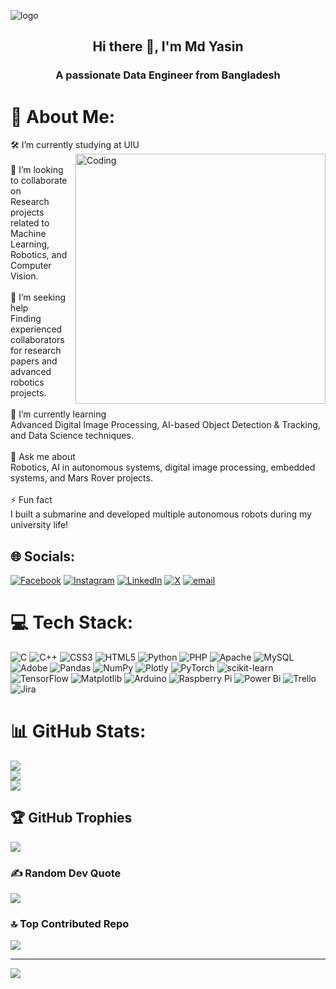 ![logo](https://github.com/mdyasin399/mdyasin399/blob/main/GitHub%20Banner%20Md%20Yasin.gif)

<h2 align="center">Hi there 👋, I'm Md Yasin</h2>
<h3 align="center">A passionate Data Engineer from Bangladesh</h3>

# 💫 About Me:
🛠 I’m currently studying at UIU<img align="right" alt="Coding" width= "400" src="https://camo.githubusercontent.com/1e873a45dd12efe006323c57056efb03af72e8994c09ba5ecee27916b9d2be47/68747470733a2f2f6d69726f2e6d656469756d2e636f6d2f6d61782f3832382f302a37513379765349765f7430696f4a2d5a2e676966">
<br><br>🤝 I’m looking to collaborate on<br>Research projects related to Machine Learning, Robotics, and Computer Vision.<br><br>👐 I’m seeking help<br>Finding experienced collaborators for research papers and advanced robotics projects.<br><br>🌱 I’m currently learning<br>Advanced Digital Image Processing, AI-based Object Detection & Tracking, and Data Science techniques.<br><br>💬 Ask me about<br>Robotics, AI in autonomous systems, digital image processing, embedded systems, and Mars Rover projects.<br><br>⚡ Fun fact<br>I built a submarine and developed multiple autonomous robots during my university life!


## 🌐 Socials:
[![Facebook](https://img.shields.io/badge/Facebook-%231877F2.svg?logo=Facebook&logoColor=white)](https://facebook.com/mdyasin399618) [![Instagram](https://img.shields.io/badge/Instagram-%23E4405F.svg?logo=Instagram&logoColor=white)](https://instagram.com/md_yasin399) [![LinkedIn](https://img.shields.io/badge/LinkedIn-%230077B5.svg?logo=linkedin&logoColor=white)](https://linkedin.com/in/mdyasin399) [![X](https://img.shields.io/badge/X-black.svg?logo=X&logoColor=white)](https://x.com/mdyasin399) [![email](https://img.shields.io/badge/Email-D14836?logo=gmail&logoColor=white)](mailto:mdyasin399.my@gmail.com) 

# 💻 Tech Stack:
![C](https://img.shields.io/badge/c-%2300599C.svg?style=for-the-badge&logo=c&logoColor=white) ![C++](https://img.shields.io/badge/c++-%2300599C.svg?style=for-the-badge&logo=c%2B%2B&logoColor=white) ![CSS3](https://img.shields.io/badge/css3-%231572B6.svg?style=for-the-badge&logo=css3&logoColor=white) ![HTML5](https://img.shields.io/badge/html5-%23E34F26.svg?style=for-the-badge&logo=html5&logoColor=white) ![Python](https://img.shields.io/badge/python-3670A0?style=for-the-badge&logo=python&logoColor=ffdd54) ![PHP](https://img.shields.io/badge/php-%23777BB4.svg?style=for-the-badge&logo=php&logoColor=white) ![Apache](https://img.shields.io/badge/apache-%23D42029.svg?style=for-the-badge&logo=apache&logoColor=white) ![MySQL](https://img.shields.io/badge/mysql-4479A1.svg?style=for-the-badge&logo=mysql&logoColor=white) ![Adobe](https://img.shields.io/badge/adobe-%23FF0000.svg?style=for-the-badge&logo=adobe&logoColor=white) ![Pandas](https://img.shields.io/badge/pandas-%23150458.svg?style=for-the-badge&logo=pandas&logoColor=white) ![NumPy](https://img.shields.io/badge/numpy-%23013243.svg?style=for-the-badge&logo=numpy&logoColor=white) ![Plotly](https://img.shields.io/badge/Plotly-%233F4F75.svg?style=for-the-badge&logo=plotly&logoColor=white) ![PyTorch](https://img.shields.io/badge/PyTorch-%23EE4C2C.svg?style=for-the-badge&logo=PyTorch&logoColor=white) ![scikit-learn](https://img.shields.io/badge/scikit--learn-%23F7931E.svg?style=for-the-badge&logo=scikit-learn&logoColor=white) ![TensorFlow](https://img.shields.io/badge/TensorFlow-%23FF6F00.svg?style=for-the-badge&logo=TensorFlow&logoColor=white) ![Matplotlib](https://img.shields.io/badge/Matplotlib-%23ffffff.svg?style=for-the-badge&logo=Matplotlib&logoColor=black) ![Arduino](https://img.shields.io/badge/-Arduino-00979D?style=for-the-badge&logo=Arduino&logoColor=white) ![Raspberry Pi](https://img.shields.io/badge/-Raspberry_Pi-C51A4A?style=for-the-badge&logo=Raspberry-Pi) ![Power Bi](https://img.shields.io/badge/power_bi-F2C811?style=for-the-badge&logo=powerbi&logoColor=black) ![Trello](https://img.shields.io/badge/Trello-%23026AA7.svg?style=for-the-badge&logo=Trello&logoColor=white) ![Jira](https://img.shields.io/badge/jira-%230A0FFF.svg?style=for-the-badge&logo=jira&logoColor=white)
# 📊 GitHub Stats:
![](https://github-readme-stats.vercel.app/api?username=mdyasin399&theme=dark&hide_border=false&include_all_commits=false&count_private=false)<br/>
![](https://nirzak-streak-stats.vercel.app/?user=mdyasin399&theme=dark&hide_border=false)<br/>
![](https://github-readme-stats.vercel.app/api/top-langs/?username=mdyasin399&theme=dark&hide_border=false&include_all_commits=false&count_private=false&layout=compact)

## 🏆 GitHub Trophies
![](https://github-profile-trophy.vercel.app/?username=mdyasin399&theme=radical&no-frame=false&no-bg=true&margin-w=4)

### ✍️ Random Dev Quote
![](https://quotes-github-readme.vercel.app/api?type=horizontal&theme=radical)

### 🔝 Top Contributed Repo
![](https://github-contributor-stats.vercel.app/api?username=mdyasin399&limit=5&theme=dark&combine_all_yearly_contributions=true)

---
[![](https://visitcount.itsvg.in/api?id=mdyasin399&icon=0&color=0)](https://visitcount.itsvg.in)

<!-- Proudly created with GPRM ( https://gprm.itsvg.in ) -->
